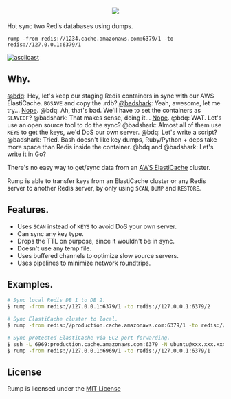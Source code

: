 <h1 align="center">
<img src="https://rawgit.com/jdorfman/rump/master/assets/images/rump_logo.svg">
</h1>

Hot sync two Redis databases using dumps.

`rump -from redis://1234.cache.amazonaws.com:6379/1 -to redis://127.0.0.1:6379/1`

[![asciicast](https://asciinema.org/a/94355.png)](https://asciinema.org/a/94355)

## Why.

[@bdq](https://github.com/BDQ): Hey, let's keep our staging Redis containers in sync with our AWS ElastiCache. `BGSAVE` and copy the .rdb?
[@badshark](https://github.com/badshark): Yeah, awesome, let me try... [Nope](http://docs.aws.amazon.com/AmazonElastiCache/latest/UserGuide/ClientConfig.RestrictedCommands.html).
@bdq: Ah, that's bad. We'll have to set the containers as `SLAVEOF`?
@badshark: That makes sense, doing it... [Nope](http://docs.aws.amazon.com/AmazonElastiCache/latest/UserGuide/ClientConfig.RestrictedCommands.html).
@bdq: WAT. Let's use an open source tool to do the sync?
@badshark: Almost all of them use `KEYS` to get the keys, we'd DoS our own server.
@bdq: Let's write a script?
@badshark: Tried. Bash doesn't like key dumps, Ruby/Python + deps take more space than Redis inside the container.
@bdq and @badshark: Let's write it in Go?

There's no easy way to get/sync data from an [AWS ElastiCache]( http://docs.aws.amazon.com/AmazonElastiCache/latest/UserGuide/ClientConfig.RestrictedCommands.html ) cluster.

Rump is able to transfer keys from an ElastiCache cluster or any Redis server to another Redis server, by only using `SCAN`, `DUMP` and `RESTORE`.

## Features.

- Uses `SCAN` instead of `KEYS` to avoid DoS your own server.
- Can sync any key type.
- Drops the TTL on purpose, since it wouldn't be in sync.
- Doesn't use any temp file.
- Uses buffered channels to optimize slow source servers.
- Uses pipelines to minimize network roundtrips.

## Examples.

```sh
# Sync local Redis DB 1 to DB 2.
$ rump -from redis://127.0.0.1:6379/1 -to redis://127.0.0.1:6379/2

# Sync ElastiCache cluster to local.
$ rump -from redis://production.cache.amazonaws.com:6379/1 -to redis://127.0.0.1:6379/1

# Sync protected ElastiCache via EC2 port forwarding.
$ ssh -L 6969:production.cache.amazonaws.com:6379 -N ubuntu@xxx.xxx.xxx.xxx &
$ rump -from redis://127.0.0.1:6969/1 -to redis://127.0.0.1:6379/1
```

## License

Rump is licensed under the [MIT License](https://opensource.org/licenses/MIT)
